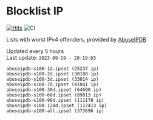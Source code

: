 # Blocklist IP

[![Hits](https://hits.seeyoufarm.com/api/count/incr/badge.svg?url=https%3A%2F%2Fgithub.com%2Fborestad%2Fblocklist-ip%2F&count_bg=%2379C83D&title_bg=%23555555&icon=&icon_color=%23E7E7E7&title=hits&edge_flat=false)](https://hits.seeyoufarm.com)  ![CI](https://img.shields.io/github/workflow/status/borestad/blocklist-ip/CI?style=flat-square)

Lists with worst IPv4 offenders, provided by [AbuseIPDB](https://www.abuseipdb.com/)

<!-- FOOTER-PLACEHOLDER -->
Updated every 5 hours<br>
Last update: `2023-09-19 - 20:19:03`
```
abuseipdb-s100-1d.ipset (25237 ip)
abuseipdb-s100-2d.ipset (30108 ip)
abuseipdb-s100-3d.ipset (33014 ip)
abuseipdb-s100-7d.ipset (41041 ip)
abuseipdb-s100-30d.ipset (64690 ip)
abuseipdb-s100-60d.ipset (89013 ip)
abuseipdb-s100-90d.ipset (111178 ip)
abuseipdb-s100-120d.ipset (112413 ip)
abuseipdb-s100-all.ipset (373696 ip)
```
